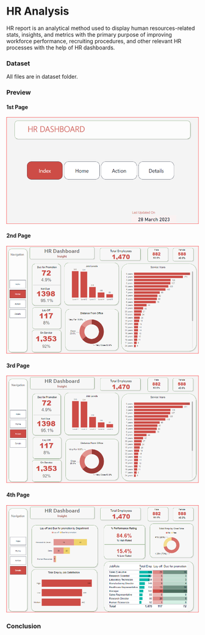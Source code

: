 # HR Analysis

HR report is an analytical method used to display human resources-related stats, insights, and metrics with the primary purpose of improving workforce performance, recruiting procedures, and other relevant HR processes with the help of HR dashboards.



### Dataset

All files are in dataset folder. 


### Preview


#### 1st Page 

![App Screenshot](Images/index.PNG)

#### 2nd Page 

![App Screenshot](Images/overview.PNG)

#### 3rd Page 

![App Screenshot](Images/action.PNG)

#### 4th Page 

![App Screenshot](Images/details.PNG)

### Conclusion

